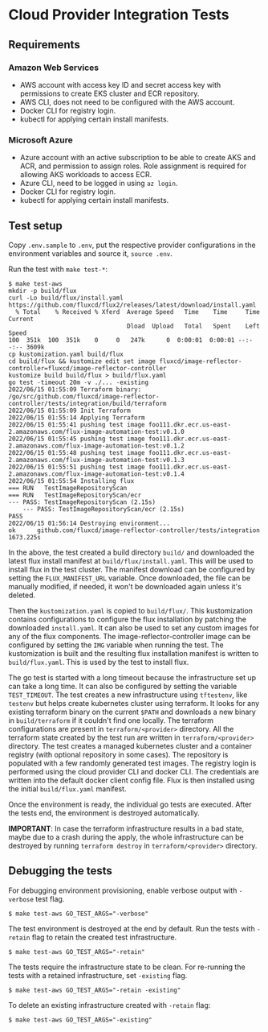 # Cloud Provider Integration Tests

## Requirements

### Amazon Web Services

- AWS account with access key ID and secret access key with permissions to
    create EKS cluster and ECR repository.
- AWS CLI, does not need to be configured with the AWS account.
- Docker CLI for registry login.
- kubectl for applying certain install manifests.

### Microsoft Azure

- Azure account with an active subscription to be able to create AKS and ACR,
    and permission to assign roles. Role assignment is required for allowing AKS
    workloads to access ECR.
- Azure CLI, need to be logged in using `az login`.
- Docker CLI for registry login.
- kubectl for applying certain install manifests.

## Test setup

Copy `.env.sample` to `.env`, put the respective provider configurations in the
environment variables and source it, `source .env`.

Run the test with `make test-*`:

```console
$ make test-aws
mkdir -p build/flux
curl -Lo build/flux/install.yaml https://github.com/fluxcd/flux2/releases/latest/download/install.yaml
  % Total    % Received % Xferd  Average Speed   Time    Time     Time  Current
                                 Dload  Upload   Total   Spent    Left  Speed
100  351k  100  351k    0     0   247k      0  0:00:01  0:00:01 --:--:-- 3609k
cp kustomization.yaml build/flux
cd build/flux && kustomize edit set image fluxcd/image-reflector-controller=fluxcd/image-reflector-controller
kustomize build build/flux > build/flux.yaml
go test -timeout 20m -v ./... -existing
2022/06/15 01:55:09 Terraform binary:  /go/src/github.com/fluxcd/image-reflector-controller/tests/integration/build/terraform
2022/06/15 01:55:09 Init Terraform
2022/06/15 01:55:14 Applying Terraform
2022/06/15 01:55:41 pushing test image foo111.dkr.ecr.us-east-2.amazonaws.com/flux-image-automation-test:v0.1.0
2022/06/15 01:55:45 pushing test image foo111.dkr.ecr.us-east-2.amazonaws.com/flux-image-automation-test:v0.1.2
2022/06/15 01:55:48 pushing test image foo111.dkr.ecr.us-east-2.amazonaws.com/flux-image-automation-test:v0.1.3
2022/06/15 01:55:51 pushing test image foo111.dkr.ecr.us-east-2.amazonaws.com/flux-image-automation-test:v0.1.4
2022/06/15 01:55:54 Installing flux
=== RUN   TestImageRepositoryScan
=== RUN   TestImageRepositoryScan/ecr
--- PASS: TestImageRepositoryScan (2.15s)
    --- PASS: TestImageRepositoryScan/ecr (2.15s)
PASS
2022/06/15 01:56:14 Destroying environment...
ok      github.com/fluxcd/image-reflector-controller/tests/integration  1673.225s
```

In the above, the test created a build directory `build/` and downloaded the
latest flux install manifest at `build/flux/install.yaml`. This will be used to
install flux in the test cluster. The manifest download can be configured by
setting the `FLUX_MANIFEST_URL` variable. Once downloaded, the file can be
manually modified, if needed, it won't be downloaded again unless it's deleted.

Then the `kustomization.yaml` is copied to `build/flux/`. This kustomization
contains configurations to configure the flux installation by patching the
downloaded `install.yaml`. It can also be used to set any custom images for any
of the flux components. The image-reflector-controller image can be configured
by setting the `IMG` variable when running the test. The kustomization is built
and the resulting flux installation manifest is written to `build/flux.yaml`.
This is used by the test to install flux.

The go test is started with a long timeout because the infrastructure set up
can take a long time. It can also be configured by setting the variable
`TEST_TIMEOUT`. The test creates a new infrastructure using `tftestenv`, like
`testenv` but helps create kubernetes cluster using terraform. It looks for any
existing terraform binary on the current `$PATH` and downloads a new binary in
`build/terraform` if it couldn't find one locally.
The terraform configurations are present in `terraform/<provider>` directory.
All the terraform state created by the test run are written in
`terraform/<provider>` directory. The test creates a managed kubernetes cluster
and a container registry (with optional repository in some cases). The
repository is populated with a few randomly generated test images. The registry
login is performed using the cloud provider CLI and docker CLI. The credentials
are written into the default docker client config file. Flux is then installed
using the initial `build/flux.yaml` manifest.

Once the environment is ready, the individual go tests are executed. After the
tests end, the environment is destroyed automatically.

**IMPORTANT**: In case the terraform infrastructure results in a bad state,
maybe due to a crash during the apply, the whole infrastructure can be destroyed
by running `terraform destroy` in `terraform/<provider>` directory.

## Debugging the tests

For debugging environment provisioning, enable verbose output with `-verbose`
test flag.

```console
$ make test-aws GO_TEST_ARGS="-verbose"
```

The test environment is destroyed at the end by default. Run the tests with
`-retain` flag to retain the created test infrastructure.

```console
$ make test-aws GO_TEST_ARGS="-retain"
```

The tests require the infrastructure state to be clean. For re-running the tests
with a retained infrastructure, set `-existing` flag.

```console
$ make test-aws GO_TEST_ARGS="-retain -existing"
```

To delete an existing infrastructure created with `-retain` flag:

```console
$ make test-aws GO_TEST_ARGS="-existing"
```
